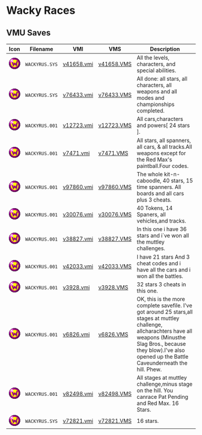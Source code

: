 # Wacky Races

## VMU Saves

| Icon | Filename | VMI | VMS | Description |
|------|----------|-----|-----|-------------|
| ![Wacky Races](../icons/WACKYRUS.SYS.GIF) | `WACKYRUS.SYS` | [v41658.vmi](v41658.vmi) | [v41658.VMS](v41658.VMS) | All the levels, characters, and special abilities.  |
| ![Wacky Races](../icons/WACKYRUS.SYS.GIF) | `WACKYRUS.SYS` | [v76433.vmi](v76433.vmi) | [v76433.VMS](v76433.VMS) | All done: all stars, all characters, all weapons and all modes and championships completed.  |
| ![Wacky Races](../icons/WACKYRUS.001.GIF) | `WACKYRUS.001` | [v12723.vmi](v12723.vmi) | [v12723.VMS](v12723.VMS) | All cars,characters and powers[ 24 stars ].  |
| ![Wacky Races](../icons/WACKYRUS.001.GIF) | `WACKYRUS.001` | [v7471.vmi](v7471.vmi) | [v7471.VMS](v7471.VMS) | All stars, all spanners, all cars, & all tracks.All weapons except for the Red Max's paintball.Four codes.  |
| ![Wacky Races](../icons/WACKYRUS.001.GIF) | `WACKYRUS.001` | [v97860.vmi](v97860.vmi) | [v97860.VMS](v97860.VMS) | The whole kit-n-caboodle, 40 stars, 15 time spanners. All boards and all cars plus 3 cheats.  |
| ![Wacky Races](../icons/WACKYRUS.001.GIF) | `WACKYRUS.001` | [v30076.vmi](v30076.vmi) | [v30076.VMS](v30076.VMS) | 40 Tokens, 14 Spaners, all vehicles,and tracks.  |
| ![Wacky Races](../icons/WACKYRUS.001.GIF) | `WACKYRUS.001` | [v38827.vmi](v38827.vmi) | [v38827.VMS](v38827.VMS) | In this one i have 36 stars and i`ve won all the muttley challenges.  |
| ![Wacky Races](../icons/WACKYRUS.001.GIF) | `WACKYRUS.001` | [v42033.vmi](v42033.vmi) | [v42033.VMS](v42033.VMS) | I have 21 stars And 3 cheat codes and i have all the cars and i won all the battles.  |
| ![Wacky Races](../icons/WACKYRUS.001.GIF) | `WACKYRUS.001` | [v3928.vmi](v3928.vmi) | [v3928.VMS](v3928.VMS) | 32 stars 3 cheats in this one.  |
| ![Wacky Races](../icons/WACKYRUS.001.GIF) | `WACKYRUS.001` | [v6826.vmi](v6826.vmi) | [v6826.VMS](v6826.VMS) | OK, this is the more complete savefile.  I've got around 25 stars,all stages at muttley challenge, allcharachters have all weapons (Minusthe Slag Bros., because they blow).I've also opened up the Battle Caveunderneath the hill.  Phew.  |
| ![Wacky Races](../icons/WACKYRUS.001.GIF) | `WACKYRUS.001` | [v82498.vmi](v82498.vmi) | [v82498.VMS](v82498.VMS) | All stages at muttley challenge,minus stage on the hill.  You canrace Pat Pending and Red Max.  16 Stars.  |
| ![Wacky Races](../icons/WACKYRUS.SYS.GIF) | `WACKYRUS.SYS` | [v72821.vmi](v72821.vmi) | [v72821.VMS](v72821.VMS) | 16 stars.  |
